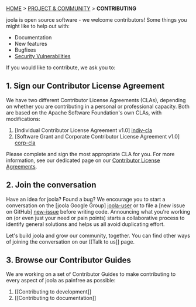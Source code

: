<a name="top" />

[HOME](Home) > [PROJECT & COMMUNITY](project-and-community) > **CONTRIBUTING**

joola is open source software - we welcome contributors! Some things you might like to help out with:

* Documentation
* New features
* Bugfixes
* [Security Vulnerabilities](responsible-disclosure)

If you would like to contribute, we ask you to:

## 1. Sign our Contributor License Agreement

We have two different Contributor License Agreements (CLAs), depending on whether you are contributing in a personal or professional capacity. Both are based on the Apache Software Foundation's own CLAs, with modifications:

1. [Individual Contributor License Agreement v1.0] [indiv-cla]
2. [Software Grant and Corporate Contributor License Agreement v1.0] [corp-cla]

Please complete and sign the most appropriate CLA for you. For more information, see our dedicated page on our [Contributor License Agreements](CLA).

## 2. Join the conversation

Have an idea for joola? Found a bug? We encourage you to start a conversation on the [joola Google Group] [joola-user] or to file a [new issue on GitHub] [new-issue] before writing code.
Announcing what you're working on (or even just your need or pain points) starts a collaborative process to identify general solutions and helps us all avoid duplicating effort.

Let's build joola and grow our community, together. You can find other ways of joining the conversation on our [[Talk to us]] page.

## 3. Browse our Contributor Guides

We are working on a set of Contributor Guides to make contributing to every aspect of joola as painfree as possible:

1. [[Contributing to development]]
2. [[Contributing to documentation]]

[indiv-cla]: https://docs.google.com/forms/d/19gSbpRlV0HqdmkMmUCbZ18uDbAlSvvdGegtbNwqh0J0/viewform
[corp-cla]: https://docs.google.com/forms/d/1pN2CWuN18yKCOwtv0hKY54LOJb3b2ua9qTlWH5MDrnM/viewform

[joola-user]: https://groups.google.com/forum/#!forum/joola-user
[new-issue]: https://github.com/joola/joola/issues/new
